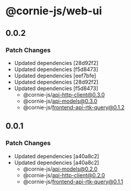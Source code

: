 # @cornie-js/web-ui

## 0.0.2

### Patch Changes

- Updated dependencies [28d92f2]
- Updated dependencies [f5d8473]
- Updated dependencies [eef7bfe]
- Updated dependencies [28d92f2]
- Updated dependencies [f5d8473]
  - @cornie-js/api-http-client@0.3.0
  - @cornie-js/api-models@0.3.0
  - @cornie-js/frontend-api-rtk-query@0.1.2

## 0.0.1

### Patch Changes

- Updated dependencies [a40a8c2]
- Updated dependencies [a40a8c2]
  - @cornie-js/api-models@0.2.0
  - @cornie-js/api-http-client@0.2.0
  - @cornie-js/frontend-api-rtk-query@0.1.1
